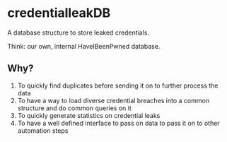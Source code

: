 # credentialleakDB

A database structure to store leaked credentials. 

Think: our own, internal HaveIBeenPwned database.

## Why?

1. To quickly find duplicates before sending it on to further process the data
2. To have a way to load diverse credential breaches into a common structure and do common queries on it
3. To quickly generate statistics on credential leaks
4. To have a well defined interface to pass on data to pass it on to other automation steps


